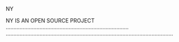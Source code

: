 NY

NY IS AN OPEN SOURCE PROJECT ................................................................................
.............................................................................................................
